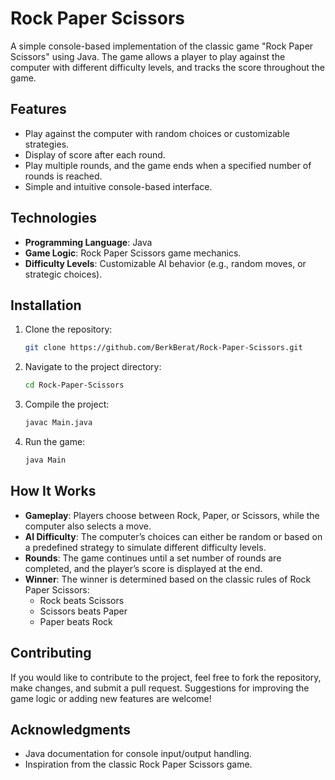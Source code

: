 # Rock Paper Scissors

A simple console-based implementation of the classic game "Rock Paper Scissors" using Java. The game allows a player to play against the computer with different difficulty levels, and tracks the score throughout the game.

## Features

- Play against the computer with random choices or customizable strategies.
- Display of score after each round.
- Play multiple rounds, and the game ends when a specified number of rounds is reached.
- Simple and intuitive console-based interface.
  
## Technologies

- **Programming Language**: Java
- **Game Logic**: Rock Paper Scissors game mechanics.
- **Difficulty Levels**: Customizable AI behavior (e.g., random moves, or strategic choices).

## Installation

1. Clone the repository:
    ```bash
    git clone https://github.com/BerkBerat/Rock-Paper-Scissors.git
    ```

2. Navigate to the project directory:
    ```bash
    cd Rock-Paper-Scissors
    ```

3. Compile the project:
    ```bash
    javac Main.java
    ```

4. Run the game:
    ```bash
    java Main
    ```

## How It Works

- **Gameplay**: Players choose between Rock, Paper, or Scissors, while the computer also selects a move.
- **AI Difficulty**: The computer’s choices can either be random or based on a predefined strategy to simulate different difficulty levels.
- **Rounds**: The game continues until a set number of rounds are completed, and the player’s score is displayed at the end.
- **Winner**: The winner is determined based on the classic rules of Rock Paper Scissors:
    - Rock beats Scissors
    - Scissors beats Paper
    - Paper beats Rock

## Contributing

If you would like to contribute to the project, feel free to fork the repository, make changes, and submit a pull request. Suggestions for improving the game logic or adding new features are welcome!

## Acknowledgments

- Java documentation for console input/output handling.
- Inspiration from the classic Rock Paper Scissors game.
